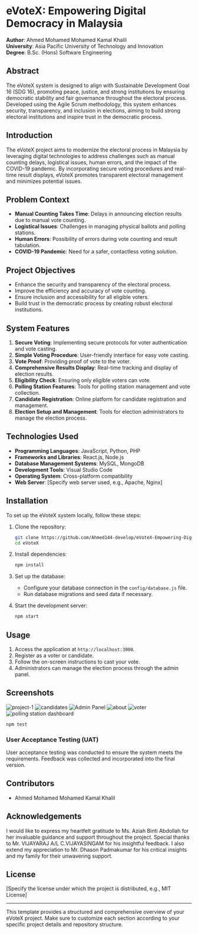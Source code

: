 # eVoteX: Empowering Digital Democracy in Malaysia

**Author**: Ahmed Mohamed Mohamed Kamal Khalil  
**University**: Asia Pacific University of Technology and Innovation  
**Degree**: B.Sc. (Hons) Software Engineering  

## Abstract

The eVoteX system is designed to align with Sustainable Development Goal 16 (SDG 16), promoting peace, justice, and strong institutions by ensuring democratic stability and fair governance throughout the electoral process. Developed using the Agile Scrum methodology, this system enhances security, transparency, and inclusion in elections, aiming to build strong electoral institutions and inspire trust in the democratic process.


## Introduction

The eVoteX project aims to modernize the electoral process in Malaysia by leveraging digital technologies to address challenges such as manual counting delays, logistical issues, human errors, and the impact of the COVID-19 pandemic. By incorporating secure voting procedures and real-time result displays, eVoteX promotes transparent electoral management and minimizes potential issues.

## Problem Context

- **Manual Counting Takes Time**: Delays in announcing election results due to manual vote counting.
- **Logistical Issues**: Challenges in managing physical ballots and polling stations.
- **Human Errors**: Possibility of errors during vote counting and result tabulation.
- **COVID-19 Pandemic**: Need for a safer, contactless voting solution.

## Project Objectives

- Enhance the security and transparency of the electoral process.
- Improve the efficiency and accuracy of vote counting.
- Ensure inclusion and accessibility for all eligible voters.
- Build trust in the democratic process by creating robust electoral institutions.

## System Features

1. **Secure Voting**: Implementing secure protocols for voter authentication and vote casting.
2. **Simple Voting Procedure**: User-friendly interface for easy vote casting.
3. **Vote Proof**: Providing proof of vote to the voter.
4. **Comprehensive Results Display**: Real-time tracking and display of election results.
5. **Eligibility Check**: Ensuring only eligible voters can vote.
6. **Polling Station Features**: Tools for polling station management and vote collection.
7. **Candidate Registration**: Online platform for candidate registration and management.
8. **Election Setup and Management**: Tools for election administrators to manage the election process.

## Technologies Used

- **Programming Languages**: JavaScript, Python, PHP
- **Frameworks and Libraries**: React.js, Node.js
- **Database Management Systems**: MySQL, MongoDB
- **Development Tools**: Visual Studio Code
- **Operating System**: Cross-platform compatibility
- **Web Server**: [Specify web server used, e.g., Apache, Nginx]

## Installation

To set up the eVoteX system locally, follow these steps:

1. Clone the repository:
    ```bash
    git clone https://github.com/Ahmed144-develop/eVoteX-Empowering-Digital-Democracy-in-Malaysia--.git
    cd eVoteX
    ```

2. Install dependencies:
    ```bash
    npm install
    ```

3. Set up the database:
    - Configure your database connection in the `config/database.js` file.
    - Run database migrations and seed data if necessary.

4. Start the development server:
    ```bash
    npm start
    ```

## Usage

1. Access the application at `http://localhost:3000`.
2. Register as a voter or candidate.
3. Follow the on-screen instructions to cast your vote.
4. Administrators can manage the election process through the admin panel.

## Screenshots
![project-1](https://github.com/Ahmed144-develop/eVoteX-Empowering-Digital-Democracy-in-Malaysia--/assets/135183754/c03043d9-2ead-4e92-8288-bcfbbff0355d)
![candidates](https://github.com/Ahmed144-develop/eVoteX-Empowering-Digital-Democracy-in-Malaysia--/assets/135183754/06fb7bf2-4216-44a4-bccc-548b9633be51)
![Admin Panel](https://github.com/Ahmed144-develop/eVoteX-Empowering-Digital-Democracy-in-Malaysia--/assets/135183754/f21aed83-8826-4db0-b711-067fe14a6913)
![about ](https://github.com/Ahmed144-develop/eVoteX-Empowering-Digital-Democracy-in-Malaysia--/assets/135183754/e071d325-e873-4dc7-950d-9ac2a1853e9b)
![voter](https://github.com/Ahmed144-develop/eVoteX-Empowering-Digital-Democracy-in-Malaysia--/assets/135183754/b806eee7-ab1a-466c-baac-f83f639572a5)
![polling station dashboard](https://github.com/Ahmed144-develop/eVoteX-Empowering-Digital-Democracy-in-Malaysia--/assets/135183754/815bad62-acd2-4ab2-acbd-b3da6eab97c9)


```bash
npm test
```

### User Acceptance Testing (UAT)

User acceptance testing was conducted to ensure the system meets the requirements. Feedback was collected and incorporated into the final version.

## Contributors

- Ahmed Mohamed Mohamed Kamal Khalil

## Acknowledgements

I would like to express my heartfelt gratitude to Ms. Aziah Binti Abdollah for her invaluable guidance and support throughout the project. Special thanks to Mr. VIJAYARAJ A/L C.VIJAYASINGAM for his insightful feedback. I also extend my appreciation to Mr. Dhason Padmakumar for his critical insights and my family for their unwavering support.

## License

[Specify the license under which the project is distributed, e.g., MIT License]

---

This template provides a structured and comprehensive overview of your eVoteX project. Make sure to customize each section according to your specific project details and repository structure.
